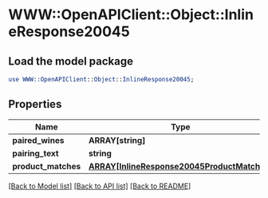 # WWW::OpenAPIClient::Object::InlineResponse20045

## Load the model package
```perl
use WWW::OpenAPIClient::Object::InlineResponse20045;
```

## Properties
Name | Type | Description | Notes
------------ | ------------- | ------------- | -------------
**paired_wines** | **ARRAY[string]** |  | 
**pairing_text** | **string** |  | 
**product_matches** | [**ARRAY[InlineResponse20045ProductMatches]**](InlineResponse20045ProductMatches.md) |  | 

[[Back to Model list]](../README.md#documentation-for-models) [[Back to API list]](../README.md#documentation-for-api-endpoints) [[Back to README]](../README.md)


